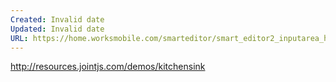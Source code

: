 ```yaml
---
Created: Invalid date
Updated: Invalid date
URL: https://home.worksmobile.com/smarteditor/smart_editor2_inputarea_html5.html
---
```

http://resources.jointjs.com/demos/kitchensink